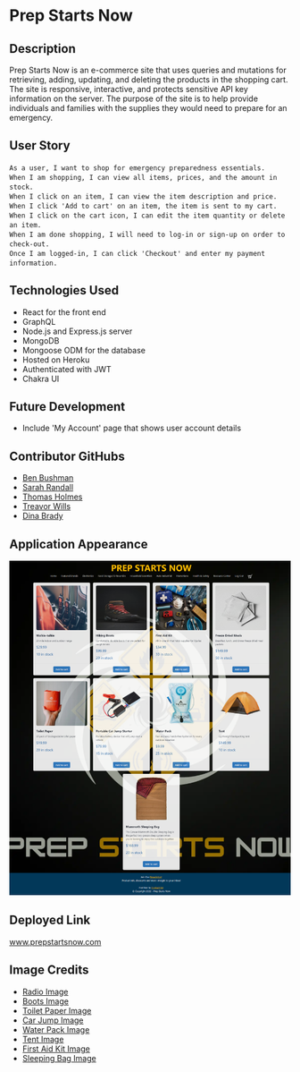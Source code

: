# Prep Starts Now

## Description
Prep Starts Now is an e-commerce site that uses queries and mutations for retrieving, adding, updating, and deleting the products in the shopping cart. The site is responsive, interactive, and protects sensitive API key information on the server. The purpose of the site is to help provide individuals and families with the supplies they would need to prepare for an emergency. 

## User Story

`As a user, I want to shop for emergency preparedness essentials.`<br />
`When I am shopping, I can view all items, prices, and the amount in stock.`<br />
`When I click on an item, I can view the item description and price.`<br />
`When I click 'Add to cart' on an item, the item is sent to my cart.`<br />
`When I click on the cart icon, I can edit the item quantity or delete an item.`<br />
`When I am done shopping, I will need to log-in or sign-up on order to check-out.`<br />
`Once I am logged-in, I can click 'Checkout' and enter my payment information.`<br />

## Technologies Used

* React for the front end
* GraphQL
* Node.js and Express.js server
* MongoDB
* Mongoose ODM for the database
* Hosted on Heroku
* Authenticated with JWT
* Chakra UI

## Future Development
* Include 'My Account' page that shows user account details

## Contributor GitHubs

* [Ben Bushman](https://github.com/benbushman98)
* [Sarah Randall](https://github.com/srandall1213)
* [Thomas Holmes](https://github.com/ThomasHolmes00)
* [Treavor Wills](https://github.com/treavorwills)
* [Dina Brady](https://github.com/DinaLo44)

## Application Appearance
![PrepStartsNow](./client/public/images/screenshot.jpg)

## Deployed Link
www.prepstartsnow.com

## Image Credits

* [Radio Image](https://www.pexels.com/photo/close-up-shot-of-walkie-talkies-5733665/)
* [Boots Image](https://www.pexels.com/photo/male-boot-for-wearing-in-winter-or-traveling-4314204/)
* [Toilet Paper Image](https://www.pexels.com/photo/person-holding-red-toilet-paper-3964141/)
* [Car Jump Image](https://www.dreamstime.com/portable-car-jump-start-portable-car-jump-start-isolated-white-background-image140925724)
* [Water Pack Image](https://tetonsports.com/products/2-liter-hydration-bladder-1)
* [Tent Image](https://tetonsports.com/products/mountain-ultra-4-person-tent)
* [First Aid Kit Image](https://www.pexels.com/photo/first-aid-and-surival-kits-5125690/)
* [Sleeping Bag Image](https://tetonsports.com/products/canvas-20-f-mammoth-double-sleeping-bag)

